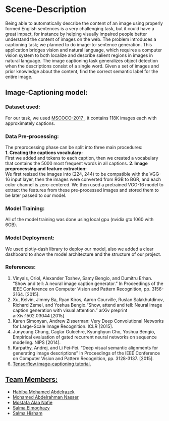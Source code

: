 # Scene-Description
Being able to automatically describe the content of an image using properly formed English sentences is a very challenging task, but it could have a great impact, for instance by helping visually impaired people better understand the content of images on the web. The problem introduces a captioning task; we planned to do image-to-sentence generation. This application bridges vision and natural language, which requires a computer vision system to both localize and describe salient regions in images in natural language. The image captioning task generalizes object detection when the descriptions consist of a single word. Given a set of images and prior knowledge about the content, find the correct semantic label for the entire image.

## Image-Captioning model:
### Dataset used:
For our task, we used <a href=https://cocodataset.org/#download> MSCOCO-2017 </a>, it contains 118K images each with approximately captions.

### Data Pre-processing: 
The preprocessing phase can be split into three main procedures:  
**1. Creating the captions vocabulary:**  
First we added <start> and <end> tokens to each caption, then we created a vocabulary that contains the 5000 most frequent words in all captions. 
**2. Image preprocessing and feature extraction:**  
We first resized the images into (224, 244) to be compatible with the VGG-16 input layer, then the images were converted from RGB to BGR, and each color channel is zero-centered.
We then used a pretrained VGG-16 model to extract the features from these pre-processed images and stored them to be later passed to our model.

### Model Training:
All of the model training was done using local gpu (nvidia gtx 1060 with 6GB).  

### Model Deployment:
We used plotly-dash library to deploy our model, also we added a clear dashboard to show the model architecture and the structure of our project.
  
### References:
<ol>
    <li>Vinyals, Oriol, Alexander Toshev, Samy Bengio, and Dumitru Erhan. “Show and tell: A neural image caption generator.” In Proceedings of the IEEE Conference on Computer Vision and Pattern Recognition, pp. 3156- 3164. [2015].</li>
    <li>Xu, Kelvin, Jimmy Ba, Ryan Kiros, Aaron Courville, Ruslan Salakhutdinov, Richard Zemel, and Yoshua Bengio.“Show, attend and tell: Neural image caption generation with visual attention.” arXiv preprint arXiv:1502.03044 [2015]. </li>
    <li>Karen Simonyan, Andrew Zisserman: Very Deep Convolutional Networks for Large-Scale Image Recognition. ICLR [2015]. </li>
    <li>Junyoung Chung, Caglar Gulcehre, Kyunghyun Cho, Yoshua Bengio, Empirical evaluation of gated recurrent neural networks on sequence modeling. NIPS [2014]. </li>
    <li>Karpathy, Andrej, and Li Fei-Fei. “Deep visual semantic alignments for generating image descriptions” In Proceedings of the IEEE Conference on Computer Vision and Pattern Recognition, pp. 3128-3137. [2015]. </li>
    <li> <a href=https://www.tensorflow.org/tutorials/text/image_captioning>Tensorflow image-captioning tutorial.</li>
</ol>

## Team Members:
  - <a href="https://github.com/habebamohamed"> Habiba Mohamed Abdelrazek </a>
  - <a href="https://github.com/Mohamed-AN"> Mohamed Abdelrahman Nasser </a>
  - <a href="https://github.com/Mostafa-Nafie"> Mostafa Alaa Nafie </a>
  - <a href="https://github.com/SalmaElmoghazy"> Salma Elmoghazy </a>
  - <a href="https://github.com/SalmaHisham"> Salma Hisham </a>
